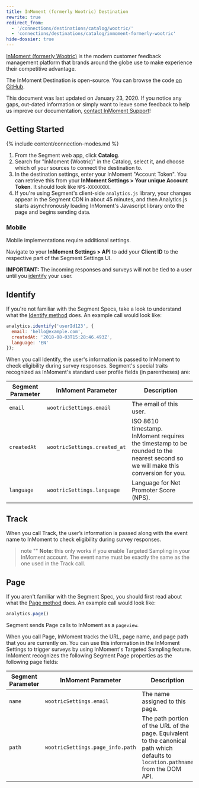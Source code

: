 ```yaml
---
title: InMoment (formerly Wootric) Destination
rewrite: true
redirect_from: 
  - '/connections/destinations/catalog/wootric/'
  - 'connections/destinations/catalog/inmoment-formerly-wootric'
hide-dossier: true
---
```


[InMoment (formerly Wootric)](https://www.wootric.com/?utm_source=segmentio&utm_medium=docs&utm_campaign=partners) is the modern customer feedback management platform that brands around the globe use to make experience their competitive advantage.

The InMoment Destination is open-source. You can browse the code [on GitHub](https://github.com/segmentio/analytics.js-integrations/tree/master/integrations/wootric).

This document was last updated on January 23, 2020. If you notice any gaps, out-dated information or simply want to leave some feedback to help us improve our documentation, [contact InMoment Support](mailto:support@wootric.com)!


## Getting Started

{% include content/connection-modes.md %}

1. From the Segment web app, click **Catalog**.
2. Search for "InMoment (Wootric)" in the Catalog, select it, and choose which of your sources to connect the destination to.
3. In the destination settings, enter your InMoment "Account Token".
   You can retrieve this from your **InMoment Settings > Your unique Account Token**. It should look like `NPS-XXXXXXXX`.
4. If you're using Segment's client-side `analytics.js` library, your changes appear in the Segment CDN in about 45 minutes, and then Analytics.js starts asynchronously loading InMoment's Javascript library onto the page and begins sending data.

### Mobile

Mobile implementations require additional settings. 

Navigate to your **InMoment Settings > API** to add your **Client ID** to the respective part of the Segment Settings UI.

**IMPORTANT:**  The incoming responses and surveys will not be tied to a user until you [identify](https://segment.com/docs/connections/destinations/catalog/wootric-by-inmoment/#identify) your user.


## Identify

If you're not familiar with the Segment Specs, take a look to understand what the [Identify method](https://segment.com/docs/connections/spec/identify/) does. An example call would look like:

```javascript
analytics.identify('userId123', {
  email: 'hello@example.com',
  createdAt: '2018-08-03T15:28:46.493Z',
  language: 'EN'
});
```

When you call Identify, the user's information is passed to InMoment to check eligibility during survey responses. Segment's special traits recognized as InMoment's standard user profile fields (in parentheses) are:

| Segment Parameter  | InMoment Parameter                   | Description                          |
| ------------------ | ------------------------------------ | ------------------------------------ |
| `email`            | `wootricSettings.email`           | The email of this user.           |
| `createdAt`        | `wootricSettings.created_at` | ISO 8610 timestamp. InMoment requires the timestamp to be rounded to the nearest second so we will make this conversion for you. |
| `language`         | `wootricSettings.language`              | Language for Net Promoter Score (NPS). |


## Track

When you call Track, the user’s information is passed along with the event name to InMoment to check eligibility during survey responses.
> note ""
> **Note**: this only works if you enable Targeted Sampling in your InMoment account. The event name must be exactly the same as the one used in the Track call.

## Page

If you aren't familiar with the Segment Spec, you should first read about what the [Page method](https://segment.com/docs/connections/spec/page/) does. An example call would look like:

```js
analytics.page()
```

Segment sends Page calls to InMoment as a `pageview`.

When you call Page, InMoment tracks the URL, page name, and page path that you are currently on. You can use this information in the InMoment Settings to trigger surveys by using InMoment's Targeted Sampling feature.
InMoment recognizes the following Segment Page properties as the following page fields:

| Segment Parameter  | InMoment Parameter                   | Description                          |
| ------------------ | ------------------------------------ | ------------------------------------ |
| `name`            | `wootricSettings.email`           | The name assigned to this page.           |
| `path`            | `wootricSettings.page_info.path`           | The path portion of the URL of the page. Equivalent to the canonical path which defaults to `location.pathname` from the DOM API. |
